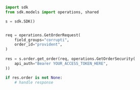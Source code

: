 <!-- Start SDK Example Usage -->
```python
import sdk
from sdk.models import operations, shared

s = sdk.SDK()


req = operations.GetOrderRequest(
    field_groups="corrupti",
    order_id="provident",
)
    
res = s.order.get_order(req, operations.GetOrderSecurity(
    api_auth="Bearer YOUR_ACCESS_TOKEN_HERE",
))

if res.order is not None:
    # handle response
```
<!-- End SDK Example Usage -->